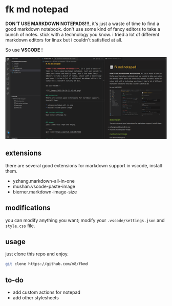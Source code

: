 # fk md notepad

**DON'T USE MARKDOWN NOTEPADS!!!**, it's just a waste of time to find a good markdown notebook. don't use some kind of fancy editors to take a bunch of notes. stick with a technology you know. i tried a lot of different markdown editors for linux but i couldn't satisfied at all.

So use **VSCODE** !

![](_images/2021-10-18-21-49-53.png)

## extensions
there are several good extensions for markdown support in vscode, install them.

* yzhang.markdown-all-in-one
* mushan.vscode-paste-image
* bierner.markdown-image-size

## modifications
you can modify anything you want; modify your `.vscode/settings.json` and `style.css` file.

## usage
just clone this repo and enjoy.

```zsh
git clone https://github.com/m8/fkmd
```

## to-do
- add custom actions for notepad
- add other stylesheets